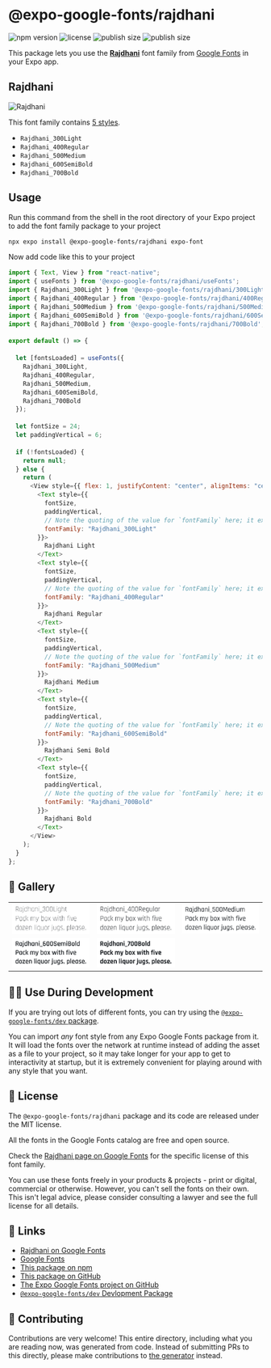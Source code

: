 # @expo-google-fonts/rajdhani

![npm version](https://flat.badgen.net/npm/v/@expo-google-fonts/rajdhani)
![license](https://flat.badgen.net/github/license/expo/google-fonts)
![publish size](https://flat.badgen.net/packagephobia/install/@expo-google-fonts/rajdhani)
![publish size](https://flat.badgen.net/packagephobia/publish/@expo-google-fonts/rajdhani)

This package lets you use the [**Rajdhani**](https://fonts.google.com/specimen/Rajdhani) font family from [Google Fonts](https://fonts.google.com/) in your Expo app.

## Rajdhani

![Rajdhani](./font-family.png)

This font family contains [5 styles](#-gallery).

- `Rajdhani_300Light`
- `Rajdhani_400Regular`
- `Rajdhani_500Medium`
- `Rajdhani_600SemiBold`
- `Rajdhani_700Bold`

## Usage

Run this command from the shell in the root directory of your Expo project to add the font family package to your project

```sh
npx expo install @expo-google-fonts/rajdhani expo-font
```

Now add code like this to your project

```js
import { Text, View } from "react-native";
import { useFonts } from '@expo-google-fonts/rajdhani/useFonts';
import { Rajdhani_300Light } from '@expo-google-fonts/rajdhani/300Light';
import { Rajdhani_400Regular } from '@expo-google-fonts/rajdhani/400Regular';
import { Rajdhani_500Medium } from '@expo-google-fonts/rajdhani/500Medium';
import { Rajdhani_600SemiBold } from '@expo-google-fonts/rajdhani/600SemiBold';
import { Rajdhani_700Bold } from '@expo-google-fonts/rajdhani/700Bold';

export default () => {

  let [fontsLoaded] = useFonts({
    Rajdhani_300Light, 
    Rajdhani_400Regular, 
    Rajdhani_500Medium, 
    Rajdhani_600SemiBold, 
    Rajdhani_700Bold
  });

  let fontSize = 24;
  let paddingVertical = 6;

  if (!fontsLoaded) {
    return null;
  } else {
    return (
      <View style={{ flex: 1, justifyContent: "center", alignItems: "center" }}>
        <Text style={{
          fontSize,
          paddingVertical,
          // Note the quoting of the value for `fontFamily` here; it expects a string!
          fontFamily: "Rajdhani_300Light"
        }}>
          Rajdhani Light
        </Text>
        <Text style={{
          fontSize,
          paddingVertical,
          // Note the quoting of the value for `fontFamily` here; it expects a string!
          fontFamily: "Rajdhani_400Regular"
        }}>
          Rajdhani Regular
        </Text>
        <Text style={{
          fontSize,
          paddingVertical,
          // Note the quoting of the value for `fontFamily` here; it expects a string!
          fontFamily: "Rajdhani_500Medium"
        }}>
          Rajdhani Medium
        </Text>
        <Text style={{
          fontSize,
          paddingVertical,
          // Note the quoting of the value for `fontFamily` here; it expects a string!
          fontFamily: "Rajdhani_600SemiBold"
        }}>
          Rajdhani Semi Bold
        </Text>
        <Text style={{
          fontSize,
          paddingVertical,
          // Note the quoting of the value for `fontFamily` here; it expects a string!
          fontFamily: "Rajdhani_700Bold"
        }}>
          Rajdhani Bold
        </Text>
      </View>
    );
  }
};
```

## 🔡 Gallery


||||
|-|-|-|
|![Rajdhani_300Light](./300Light/Rajdhani_300Light.ttf.png)|![Rajdhani_400Regular](./400Regular/Rajdhani_400Regular.ttf.png)|![Rajdhani_500Medium](./500Medium/Rajdhani_500Medium.ttf.png)||
|![Rajdhani_600SemiBold](./600SemiBold/Rajdhani_600SemiBold.ttf.png)|![Rajdhani_700Bold](./700Bold/Rajdhani_700Bold.ttf.png)|||


## 👩‍💻 Use During Development

If you are trying out lots of different fonts, you can try using the [`@expo-google-fonts/dev` package](https://github.com/expo/google-fonts/tree/master/font-packages/dev#readme).

You can import _any_ font style from any Expo Google Fonts package from it. It will load the fonts over the network at runtime instead of adding the asset as a file to your project, so it may take longer for your app to get to interactivity at startup, but it is extremely convenient for playing around with any style that you want.


## 📖 License

The `@expo-google-fonts/rajdhani` package and its code are released under the MIT license.

All the fonts in the Google Fonts catalog are free and open source.

Check the [Rajdhani page on Google Fonts](https://fonts.google.com/specimen/Rajdhani) for the specific license of this font family.

You can use these fonts freely in your products & projects - print or digital, commercial or otherwise. However, you can't sell the fonts on their own. This isn't legal advice, please consider consulting a lawyer and see the full license for all details.

## 🔗 Links

- [Rajdhani on Google Fonts](https://fonts.google.com/specimen/Rajdhani)
- [Google Fonts](https://fonts.google.com/)
- [This package on npm](https://www.npmjs.com/package/@expo-google-fonts/rajdhani)
- [This package on GitHub](https://github.com/expo/google-fonts/tree/master/font-packages/rajdhani)
- [The Expo Google Fonts project on GitHub](https://github.com/expo/google-fonts)
- [`@expo-google-fonts/dev` Devlopment Package](https://github.com/expo/google-fonts/tree/master/font-packages/dev)

## 🤝 Contributing

Contributions are very welcome! This entire directory, including what you are reading now, was generated from code. Instead of submitting PRs to this directly, please make contributions to [the generator](https://github.com/expo/google-fonts/tree/master/packages/generator) instead.

